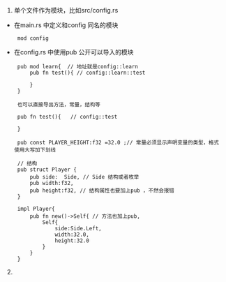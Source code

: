 1. 单个文件作为模块，比如src/config.rs

 + 在main.rs 中定义和config 同名的模块

        mod config

 + 在config.rs 中使用pub 公开可以导入的模块

        pub mod learn{  // 地址就是config::learn
            pub fn test(){ // config::learn::test

            }
        }

        也可以直接导出方法，常量，结构等
 
        pub fn test(){   // config::test

        }

        pub const PLAYER_HEIGHT:f32 =32.0 ;// 常量必须显示声明变量的类型，格式使用大写加下划线

        // 结构
        pub struct Player {
            pub side:  Side, // Side 结构或者枚举
            pub width:f32,
            pub height:f32, // 结构属性也要加上pub ，不然会报错
        }

        impl Player{
            pub fn new()->Self{ // 方法也加上pub,
                Self{
                    side:Side.Left,
                    width:32.0,
                    height:32.0
                }
            }
        }

2. 